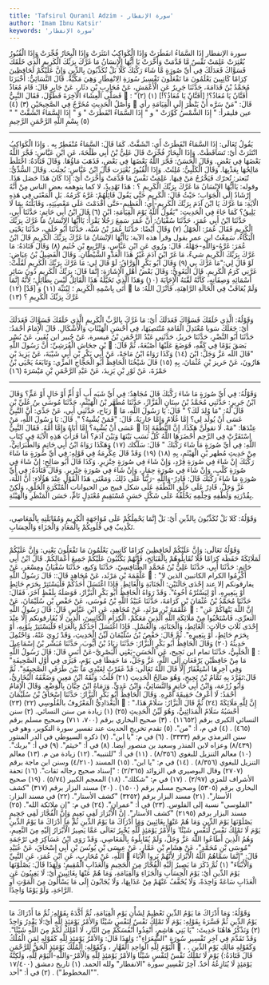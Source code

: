 ```yaml
---
title: 'Tafsirul Quranil Adzim - سورة الإنفطار'
author: 'Imam Ibnu Katsir'
keywords: 'سورة الإنفطار'
---
```


سورة الإنفطار
إِذَا السَّمَاءُ انفَطَرَتْ
وَإِذَا الْكَوَاكِبُ انتَثَرَتْ
وَإِذَا الْبِحَارُ فُجِّرَتْ
وَإِذَا الْقُبُورُ بُعْثِرَتْ
عَلِمَتْ نَفْسٌ مَّا قَدَّمَتْ وَأَخَّرَتْ
يَا أَيُّهَا الْإِنسَانُ مَا غَرَّكَ بِرَبِّكَ الْكَرِيمِ
الَّذِي خَلَقَكَ فَسَوَّاكَ فَعَدَلَكَ
فِي أَيِّ صُورَةٍ مَّا شَاءَ رَكَّبَكَ
كَلَّا بَلْ تُكَذِّبُونَ بِالدِّينِ
وَإِنَّ عَلَيْكُمْ لَحَافِظِينَ
كِرَامًا كَاتِبِينَ
يَعْلَمُونَ مَا تَفْعَلُونَ
تَفْسِيرُ سُورَةِ الِانْفِطَارِ
وَهِيَ مَكِّيَّةٌ.
قَالَ النَّسَائِيُّ: أَخْبَرَنَا مُحَمَّدُ بْنُ قَدَامَةَ، حَدَّثَنَا جَرِيرٌ عَنِ الْأَعْمَشِ، عَنْ مُحَارِبِ بْنِ دثَار، عَنْ جَابِرٍ قَالَ: قَامَ مُعَاذٌ فَصَلَّى الْعِشَاءَ الْآخِرَةَ فَطَوَّلَ، فَقَالَ النَّبِيُّ

: "أَفَتَّانٌ يَا مُعَاذُ؟! [أَفَتَّانٌ يَا مُعَاذُ؟!]
(١)
(٢)
وَأَصْلُ الْحَدِيثِ مُخَرَّجٌ فِي الصَّحِيحَيْنِ
(٣)
(٤)

قَالَ: "مَنْ سَرَّه أَنْ يَنْظُرَ إِلَى الْقِيَامَةِ رأي عين فليقرأ: " إِذَا الشَّمْسُ كُوِّرَتْ " و " إِذَا السَّمَاءُ انْفَطَرَتْ " وَ " إِذَا السَّمَاءُ انْشَقَّتْ " "
(٥)
بِسْمِ اللَّهِ الرَّحْمَنِ الرَّحِيمِ
* * *
يَقُولُ تَعَالَى:
إِذَا السَّمَاءُ انْفَطَرَتْ
أَيِ: انْشَقَّتْ. كَمَا قَالَ:
السَّمَاءُ مُنْفَطِرٌ بِه
.
وَإِذَا الْكَوَاكِبُ انْتَثَرَتْ
أَيْ: تَسَاقَطَتْ.
وَإِذَا الْبِحَارُ فُجِّرَتْ
قَالَ عَلِيُّ بْنُ أَبِي طَلْحَةَ، عَنِ ابْنِ عَبَّاسٍ: فَجَّرَ اللَّهُ بَعْضَهَا فِي بَعْضٍ. وَقَالَ الْحَسَنُ: فَجَّرَ اللَّهُ بَعْضَهَا فِي بَعْضٍ، فَذَهَبَ مَاؤُهَا. وَقَالَ قَتَادَةُ: اخْتَلَطَ مَالِحُهَا بِعَذْبِهَا. وَقَالَ الْكَلْبِيُّ: مُلِئَتْ.
وَإِذَا الْقُبُورُ بُعْثِرَت
قَالَ ابْنُ عَبَّاسٍ: بُحِثَت. وَقَالَ السُّدِّيُّ: تُبَعثر: تُحرّك فَيَخْرُجُ مَنْ فِيهَا.
عَلِمَتْ نَفْسٌ مَا قَدَّمَتْ وَأَخَّرَتْ
أَيْ: إِذَا كَانَ هَذَا حَصَل هَذَا.
وقوله:
يَاأَيُّهَا الإنْسَانُ مَا غَرَّكَ بِرَبِّكَ الْكَرِيمِ
؟ : هَذَا تَهْدِيدٌ، لا كما يتوهمه بعض الناس مِنْ أَنَّهُ إِرْشَادٌ إِلَى الْجَوَابِ؛ حَيْثُ قَالَ:
الْكَرِيمِ
حَتَّى يَقُولَ قَائِلُهُمْ: غَرَّهُ كَرَمُهُ. بَلِ الْمَعْنَى فِي هَذِهِ الْآيَةِ: مَا غَرَّكَ يَا ابْنَ آدَمَ بِرَبِّكَ الْكَرِيمِ-أَيِ: الْعَظِيمِ-حَتَّى أَقْدَمْتَ عَلَى مَعْصِيَتِهِ، وَقَابَلْتَهُ بِمَا لَا يَلِيقُ؟ كَمَا جَاءَ فِي الْحَدِيثِ: "يَقُولُ اللَّهُ يَوْمَ الْقِيَامَةِ: ابْنَ
(٦)
قَالَ ابْنُ أَبِي حَاتِمٍ: حَدَّثَنَا أَبِي، حَدَّثَنَا ابْنُ أَبِي عُمَرَ، حَدَّثَنَا سُفْيَانُ: أَنَّ عُمَرَ سَمِعَ رَجُلًا يَقْرَأُ:
يَاأَيُّهَا الإنْسَانُ مَا غَرَّكَ بِرَبِّكَ الْكَرِيمِ
فَقَالَ عُمَرُ: الْجَهْلُ
(٧)
وَقَالَ أَيْضًا: حَدَّثَنَا عُمَرُ بْنُ شَبَّة، حَدَّثَنَا أَبُو خَلَفٍ، حَدَّثَنَا يَحْيَى الْبَكَّاءُ، سَمِعْتُ ابن عمر يقول وقرأ هذه الآية:
يَاأَيُّهَا الإنْسَانُ مَا غَرَّكَ بِرَبِّكَ الْكَرِيمِ
قَالَ ابْنُ عُمَرَ: غَرَّهُ-وَاللَّهِ-جَهْلُهُ.
قَالَ: ورُوي عَنِ ابْنِ عَبَّاسٍ، وَالرَّبِيعِ بْنِ خُثَيم
(٨)
وَقَالَ قَتَادَةُ:
مَا غَرَّكَ بِرَبِّكَ الْكَرِيمِ
شيءٌ، مَا غَرّ ابْنَ آدَمَ غَيْرُ هَذَا الْعَدْوِ الشَّيْطَانِ.
وَقَالَ الْفَضِيلُ بْنُ عِيَاضٍ: لَوْ قَالَ لِي:"مَا غَرَّكَ بِي
(٩)
وَقَالَ أَبُو بَكْرٍ الْوَرَّاقُ: لَوْ قَالَ لِي:
مَا غَرَّكَ بِرَبِّكَ الْكَرِيمِ
لَقُلْتُ: غَرَّنِي كَرَمُ الْكَرِيمِ.
قَالَ الْبَغَوِيُّ: وَقَالَ بَعْضُ أَهْلِ الْإِشَارَةِ: إِنَّمَا قَالَ:
بِرَبِّكَ الْكَرِيمِ
دُونَ سَائِرِ أَسْمَائِهِ وَصِفَاتِهِ، كَأَنَّهُ لَقَّنَهُ الْإِجَابَةَ
(١٠)
وَهَذَا الَّذِي تَخَيَّلَهُ هَذَا الْقَائِلُ لَيْسَ بِطَائِلٍ؛ لِأَنَّهُ إِنَّمَا أَتَى بِاسْمِهِ
الْكَرِيم
؛ لِيُنَبِّهَ
(١١)
وَ [قَدْ]
(١٢)

وَلَمْ يُعَاقَبْ فِي الْحَالَةِ الرَّاهِنَةِ، فَأَنْزَلَ اللَّهُ:
مَا غَرَّكَ بِرَبِّكَ الْكَرِيمِ
؟
(١٣)
* * *
وَقَوْلُهُ:
الَّذِي خَلَقَكَ فَسَوَّاكَ فَعَدَلَكَ
أَيْ: مَا غَرَّكَ بِالرَّبِّ الْكَرِيمِ
الَّذِي خَلَقَكَ فَسَوَّاكَ فَعَدَلَكَ
أَيْ: جَعَلَكَ سَويا مُعْتَدِلَ الْقَامَةِ مُنْتَصِبَهَا، فِي أَحْسَنِ الْهَيْئَاتِ وَالْأَشْكَالِ.
قَالَ الْإِمَامُ أَحْمَدُ: حَدَّثَنَا أَبُو النَّضْرِ، حَدَّثَنَا حَريزُ، حَدَّثَنِي عَبْدُ الرَّحْمَنِ بْنُ مَيسرة، عَنْ جُبير ابن نُفَير، عَنْ بُسْر بْنِ جحَاش الْقُرَشِيِّ: أَنَّ رَسُولَ اللَّهِ

بَصَقَ يَوْمًا فِي كَفِّهِ، فَوَضَعَ عَلَيْهَا أُصْبُعَهُ، ثُمَّ قَالَ: "قَالَ اللَه عَزَّ وَجَلَّ: ابْنَ
(١٤)
وَكَذَا رَوَاهُ ابْنُ مَاجَهْ، عَنْ أَبِي بَكْرِ بْنِ أَبِي شَيْبَةَ، عَنْ يَزِيدَ بْنِ هَارُونَ، عَنْ حَريز بْنِ عُثْمَانَ، بِهِ
(١٥)
قَالَ شَيْخُنَا الْحَافِظُ أَبُو الْحَجَّاجِ المزِّي: وَتَابَعَهُ يَحْيَى بْنُ حَمْزَةَ، عَنْ ثَوْرِ بْنِ يَزِيدَ، عَنْ عَبْدِ الرَّحْمَنِ بْنِ مَيْسَرَةَ
(١٦)
* * *
وَقَوْلُهُ:
فِي أَيِّ صُورَةٍ مَا شَاءَ رَكَّبَكَ
قَالَ مُجَاهِدٌ: فِي أَيِّ شَبَه أَبٍ أَوْ أُمٍّ أَوْ خَالٍ أَوْ عَمٍّ؟
وَقَالَ ابْنُ جَرِيرٍ: حَدَّثَنِي مُحَمَّدُ بْنُ سِنَانٍ الْقَزَّازُ، حَدَّثَنَا مُطَهَّر بْنُ الْهَيْثَمِ، حَدَّثَنَا مُوسَى بنُ عُلَيِّ بْنِ رَبَاح، حَدَّثَنِي أَبِي، عَنْ جَدِّي: أَنَّ النَّبِيَّ

قَالَ لَهُ: "مَا وُلِدَ لَكَ؟ " قَالَ: يَا رَسُولَ اللَّهِ، مَا عَسَى أَنْ يُولَد لِي؟ إِمَّا غُلَامٌ وَإِمَّا جَارِيَةٌ. قَالَ: "فَمَنْ يُشْبِهُ؟ ". قَالَ: يَا رَسُولَ اللَّهِ، مَنْ عَسَى أَنْ يُشْبِهَ؟ إِمَّا أَبَاهُ وَإِمَّا أُمَّهُ. فَقَالَ النَّبِيُّ

عِنْدَهَا: "مَهْ. لَا تقولَنَّ هَكَذَا، إِنَّ النُّطْفَةَ إِذَا اسْتَقَرَّتْ فِي الرَّحِمِ أَحْضَرَهَا اللَّهُ كُلَّ نَسَبٍ بَيْنَهَا وَبَيْنَ آدَمَ؟ أَمَا قَرَأْتَ هَذِهِ الْآيَةَ فِي كِتَابِ اللَّهِ:
فِي أَيِّ صُورَةٍ مَا شَاءَ رَكَّبَكَ
" قَالَ: سَلَكك
(١٧)
وَهَكَذَا رَوَاهُ ابْنُ أَبِي حَاتِمٍ وَالطَّبَرَانِيُّ، مِنْ حَدِيثِ مُطهر بْنِ الْهَيْثَمِ، بِهِ
(١٨)
(١٩)
وَقَدْ قَالَ عِكْرِمَةُ فِي قَوْلِهِ:
فِي أَيِّ صُورَةٍ مَا شَاءَ رَكَّبَكَ
إِنْ شَاءَ فِي صُورَةِ قِرْدٍ، وَإِنْ شَاءَ فِي صُورَةٍ خِنْزِيرٍ. وَكَذَا قَالَ أَبُو صَالِحٍ: إِنْ شَاءَ فِي صُورَةِ كَلْبٍ، وَإِنْ شَاءَ فِي صُورَةِ حِمَارٍ، وَإِنْ شَاءَ فِي صُورَةِ خِنْزِيرٍ.
وَقَالَ قَتَادَةُ:
فِي أَيِّ صُورَةٍ مَا شَاءَ رَكَّبَكَ
قَالَ: قَادِرٌ-وَاللَّهِ -رَبُّنَا عَلَى ذَلِكَ. وَمَعْنَى هَذَا الْقَوْلِ عِنْدَ هَؤُلَاءِ: أَنَّ اللَّهَ، عَزَّ وَجَلَّ، قَادِرٌ عَلَى خَلْقِ النُّطْفَةِ عَلَى شكل قبيح من الحيوانات الْمُنْكَرَةِ الْخَلْقِ، وَلَكِنْ بِقُدْرَتِهِ وَلُطْفِهِ وَحِلْمِهِ يَخْلُقُهُ عَلَى شَكْلٍ حَسَنٍ مُسْتَقِيمٍ مُعْتَدِلٍ تَامٍّ، حَسَن الْمَنْظَرِ وَالْهَيْئَةِ.
* * *
وَقَوْلُهُ:
كَلا بَلْ تُكَذِّبُونَ بِالدِّينِ
أَيْ: بَلْ إِنَّمَا يَحْمِلُكُمْ عَلَى مُوَاجَهَةِ الْكَرِيمِ وَمُقَابَلَتِهِ بِالْمَعَاصِي، تَكْذِيبٌ فِي قُلُوبِكُمْ بِالْمَعَادِ وَالْجَزَاءِ وَالْحِسَابِ.
* * *
وَقَوْلُهُ تَعَالَى:
وَإِنَّ عَلَيْكُمْ لَحَافِظِينَ كِرَامًا كَاتِبِينَ يَعْلَمُونَ مَا تَفْعَلُونَ
يَعْنِي: وَإِنَّ عَلَيْكُمْ لَمَلَائِكَةً حَفَظَة كِرَامًا فَلَا تُقَابِلُوهُمْ بِالْقَبَائِحِ، فَإِنَّهُمْ يَكْتُبُونَ عَلَيْكُمْ جَمِيعَ أَعْمَالِكُمْ.
قَالَ ابْنُ أَبِي حَاتِمٍ: حَدَّثَنَا أَبِي، حَدَّثَنَا عَلِيُّ بْنُ مُحَمَّدٍ الطُّنَافِسِيّ، حَدَّثَنَا وَكيع، حَدَّثَنَا سُفْيَانُ ومِسْعَر، عَنْ عَلْقَمَةَ بْنِ مَرْثَد، عَنْ مُجَاهِدٍ قَالَ:: قَالَ رَسُولُ اللَّهِ

: "أَكْرِمُوا الكرام الكاتبين الذين لا يفارقونكم إلا عند إِحْدَى حَالَتَيْنِ: الْجَنَابَةِ وَالْغَائِطِ. فَإِذَا اغْتَسَلَ أَحَدُكُمْ فَلْيَسْتَتِرْ بِحَرَمِ حَائِطٍ أَوْ بِبَعِيرِهِ، أَوْ لِيَسْتُرْهُ أَخُوهُ".
وَقَدْ رَوَاهُ الْحَافِظُ أَبُو بَكْرٍ الْبَزَّارُ، فَوَصَلَهُ بِلَفْظٍ آخَرَ، فَقَالَ: حَدَّثَنَا مُحَمَّدُ بْنُ عُثْمَانَ بْنِ كَرَامَةَ، حَدَّثَنَا عُبَيْدُ اللَّهِ بْنُ مُوسَى، عَنْ حَفْصِ بْنِ سُلَيْمَانَ، عَنْ عَلْقَمَةَ بْنِ مَرْثَدٍ، عَنْ مُجَاهِدٍ، عَنِ ابْنِ عَبَّاسٍ قَالَ: قَالَ رَسُولُ اللَّهِ

: "إِنَّ اللَّهَ يَنْهَاكُمْ عَنِ التعرِّي، فَاسْتَحْيُوا مِنْ مَلَائِكَةِ اللَّهِ الَّذِينَ مَعَكُمْ، الْكِرَامِ الْكَاتِبِينَ، الَّذِينَ لَا يُفَارقونكم إِلَّا عِنْدَ إِحْدَى ثَلَاثِ حَالَاتٍ: الْغَائِطِ، وَالْجَنَابَةِ، وَالْغُسْلِ. فَإِذَا اغْتَسَلَ أَحَدُكُمْ بِالْعَرَاءِ فَلْيَسْتَتِرْ بِثَوْبِهِ، أَوْ بِحَرَمِ حَائِطٍ، أَوْ بِبَعِيرِهِ".
ثُمَّ قَالَ: حَفْصُ بْنُ سُلَيْمَانَ لَيِّنُ الْحَدِيثِ، وَقَدْ رُوِيَ عَنْهُ، وَاحْتُمِلَ حَدِيثُهُ
(٢٠)
وَقَالَ الْحَافِظُ أَبُو بَكْرٍ الْبَزَّارُ: حَدَّثَنَا زِيَادُ بْنُ أَيُّوبَ، حَدَّثَنَا مُبَشّر بْنُ إِسْمَاعِيلَ الْحَلَبِيُّ، حَدَّثَنَا تمام ابن نَجِيح، عَنِ الْحَسَنِ-يَعْنِي الْبَصْرِيَّ-عَنْ أَنَسٍ قَالَ: قَالَ رَسُولُ اللَّهِ

: "مَا مِنْ حَافِظَيْنِ يَرْفَعَانِ إِلَى اللَّهِ، عَزَّ وَجَلَّ، مَا حَفِظَا فِي يَوْمٍ، فَيَرَى فِي أَوَّلِ الصَّحِيفَةِ وَفِي آخِرِهَا اسْتِغْفَارٌ إِلَّا قَالَ اللَّهُ تَعَالَى: قَدْ غَفَرْتُ لِعَبْدِي مَا بَيْنَ طَرَفَيِ الصَّحِيفَةِ".
ثُمَّ قَالَ:تَفَرَّدَ بِهِ تَمَّامُ بْنُ نَجِيحٍ، وَهُوَ صَالِحُ الْحَدِيثِ
(٢١)
قُلْتُ: وَثَّقَهُ ابْنُ مَعِينٍ وَضَعَّفَهُ الْبُخَارِيُّ، وَأَبُو زُرْعة، وَابْنُ أَبِي حَاتِمٍ وَالنَّسَائِيُّ، وَابْنُ عَدِيٍّ. وَرَمَاهُ ابْنُ حِبَّانَ بِالْوَضْعِ. وَقَالَ الْإِمَامُ أَحْمَدُ: لَا أَعْرِفُ حَقِيقَةَ أَمْرِهِ.
وَقَالَ الْحَافِظُ أَبُو بَكْرٍ الْبَزَّارُ: حَدَّثَنَا إِسْحَاقُ بْنُ سُلَيْمَانَ الْبَغْدَادِيُّ الْمَعْرُوفُ بالقُلُوسِي
(٢٢)
(٢٣)

: "إِنَّ لِلَّهِ مَلَائِكَةً
(٢٤)
ثُمَّ قَالَ الْبَزَّارُ: سَلَامٌ هَذَا، أَحْسَبُهُ سَلَامٌ الْمَدَائِنِيُّ، وَهُوَ لَيِّنُ الْحَدِيثِ
(٢٥)
(١)
زيادة من سنن النسائي.
(٢)
سنن النسائي الكبرى برقم (١١٦٥٢) .
(٣)
صحيح البخاري برقم (٧٠٠، ٧١١) وصحيح مسلم برقم (٤٦٥) .
(٤)
في م، أ: "من".
(٥)
تقدم تخريج الحديث عند تفسير سورة التكوير، وهو في سنن الترمذي برقم (٣٣٣٣) .
(٦)
في م: "يا ابن".
(٧)
ذكره السيوطي في الدر المنثور (٨/٤٣٩) وعزاه لابن المنذر وسعيد بن منصور أيضا.
(٨)
في أ: "خيثم".
(٩)
في أ: "بربك".
(١٠)
معالم التنزيل للبغوي (٨/٣٥٦) .
(١١)
في أ: "للتنبيه".
(١٢)
زيادة من م.
(١٣)
معالم التنزيل للبغوي (٨/٣٥٦) .
(١٤)
في م: "يا ابن".
(١٥)
المسند (٤/٢١٠) وسنن ابن ماجة برقم (٢٧٠٧) وقال البوصيري في الزوائد (٢/٣٦٥) : "إسناد صحيح رجاله ثقات".
(١٦)
تحفة الأشراف للمزي (٢/٩٧) .
(١٧)
في م: "شكلك".
(١٨)
المعجم الكبير (٥/٧٤) .
(١٩)
صحيح البخاري برقم (٥٣٠٥) وصحيح مسلم برقم (١٥٠٠) .
(٢٠)
مسند البزار برقم (٣١٧) "كشف الأستار".
(٢١)
مسند البزار برقم (٣٢٥٢) "كشف الأستار".
(٢٢)
في مسند البزار: "الفلوسي" نسبة إلى الفلوس.
(٢٣)
في أ: "عمران".
(٢٤)
في م: "إن ملائكة الله".
(٢٥)
مسند البزار برقم (٢١٩٥) "كشف الأستار".
إِنَّ الْأَبْرَارَ لَفِي نَعِيمٍ
وَإِنَّ الْفُجَّارَ لَفِي جَحِيمٍ
يَصْلَوْنَهَا يَوْمَ الدِّينِ
وَمَا هُمْ عَنْهَا بِغَائِبِينَ
وَمَا أَدْرَاكَ مَا يَوْمُ الدِّينِ
ثُمَّ مَا أَدْرَاكَ مَا يَوْمُ الدِّينِ
يَوْمَ لَا تَمْلِكُ نَفْسٌ لِّنَفْسٍ شَيْئًا ۖ وَالْأَمْرُ يَوْمَئِذٍ لِّلَّهِ
يُخْبِرُ تَعَالَى عَمَّا يَصِيرُ الْأَبْرَارُ إِلَيْهِ مِنَ النَّعِيمِ، وَهُمُ الَّذِينَ أَطَاعُوا اللَّهَ عَزَّ وَجَلَّ، وَلَمْ يُقَابِلُوهُ بِالْمَعَاصِي.
وَقَدْ رَوَى ابْنُ عَسَاكِرَ فِي تَرْجَمَةِ "مُوسَى بْنِ مُحَمَّدٍ"، عَنْ هِشَامِ بْنِ عَمَّارٍ، عَنْ عِيسَى بْنِ يُونُسَ بْنِ أَبِي إِسْحَاقَ، عَنْ عُبَيْدِ اللَّهِ، عَنْ مُحَارِبٍ، عَنِ ابْنِ عُمَرَ، عَنِ النَّبِيِّ

قَالَ: "إِنَّمَا سَمَّاهُمُ اللَّهُ الْأَبْرَارَ لِأَنَّهُمْ بَروا الْآبَاءَ وَالْأَبْنَاءَ"
(١)
ثُمَّ ذَكَرَ مَا يَصِيرُ إِلَيْهِ الْفُجَّارُ مِنَ الْجَحِيمِ وَالْعَذَابِ الْمُقِيمِ؛ وَلِهَذَا قَالَ:
يَصْلَوْنَهَا يَوْمَ الدِّينِ
أَيْ: يَوْمَ الْحِسَابِ وَالْجَزَاءِ وَالْقِيَامَةِ،
وَمَا هُمْ عَنْهَا بِغَائِبِينَ
أَيْ: لَا يَغِيبُونَ عَنِ الْعَذَابِ سَاعَةً وَاحِدَةً، وَلَا يُخَفَّفُ عَنْهُمْ مِنْ عَذَابِهَا، وَلَا يُجَابُونَ إِلَى مَا يَسْأَلُونَ مِنَ الْمَوْتِ أَوِ الرَّاحَةِ، وَلَوْ يَوْمًا وَاحِدًا.
* * *
وَقَوْلُهُ:
وَمَا أَدْرَاكَ مَا يَوْمُ الدِّينِ
تَعْظِيمٌ لِشَأْنِ يَوْمِ الْقِيَامَةِ، ثُمَّ أَكَّدَهُ بِقَوْلِهِ:
ثُمَّ مَا أَدْرَاكَ مَا يَوْمُ الدِّينِ
ثُمَّ فَسَّرَهُ بِقَوْلِهِ:
يَوْمَ لَا تَمْلِكُ نَفْسٌ لِنَفْسٍ شَيْئًا وَالأمْرُ يَوْمَئِذٍ لِلَّهِ
أَيْ:لَا يَقْدِرُ وَاحِدٌ
(٢)
وَنَذْكُرُ هَاهُنَا حَدِيثَ: "يَا بَنِي هَاشِمٍ، أَنْقِذُوا أَنْفُسَكُمْ مِنَ النَّارِ، لَا أَمْلِكُ لَكُمْ مِنَ اللَّهِ شَيْئًا". وَقَدْ تَقَدَّمَ فِي آخِرِ تَفْسِيرِ سُورَةِ "الشُّعَرَاءِ"؛ وَلِهَذَا قَالَ:
وَالأمْرُ يَوْمَئِذٍ لِلَّهِ
كَقَوْلِهِ
لِمَنِ الْمُلْكُ الْيَوْمَ لِلَّهِ الْوَاحِدِ الْقَهَّارِ
، وَكَقَوْلِهِ:
الْمُلْكُ يَوْمَئِذٍ الْحَقُّ لِلرَّحْمَنِ

، وَكَقَوْلِهِ
مَالِكِ يَوْمِ الدِّينِ
.
قَالَ قَتَادَةُ:} يَوْمَ لَا تَمْلِكُ نَفْسٌ لِنَفْسٍ شَيْئًا وَالأمْرُ يَوْمَئِذٍ لِلَّهِ وَالْأَمْرُ-وَاللَّهِ-الْيَوْمَ لِلَّهِ، وَلَكِنَّهُ يَوْمَئِذٍ لَا يُنَازِعُهُ أَحَدٌ.
آخِرُ تَفْسِيرِ سورة "الانفطار" ولله الحمد.
(١)
تاريخ دمشق (١٧/٤٠٠ "المخطوط") .
(٢)
في أ: "أحد".